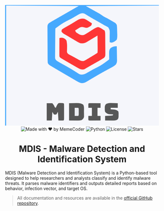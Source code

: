 <div align="center"> <img src="https://raw.githubusercontent.com/memecoder12345678/MDIS/refs/heads/main/imgs/icon.svg" alt="MDIS"></div>

<div align="center">
  <img src="https://img.shields.io/badge/creator-MemeCoder-red" alt="Made with ❤️ by MemeCoder">
  <img src="https://img.shields.io/badge/Python-3.12%2B-blue?logo=python&logoColor=white" alt="Python">
  <img src="https://img.shields.io/github/license/memecoder12345678/MDIS?style=flat&logo=open-source-initiative&logoColor=white" alt="License">
  <img src="https://img.shields.io/github/stars/memecoder12345678/MDIS?style=social" alt="Stars">
</div>
<h1 align="center">MDIS - Malware Detection and Identification System</h1>

MDIS (Malware Detection and Identification System) is a Python-based tool designed to help researchers and analysts classify and identify malware threats. It parses malware identifiers and outputs detailed reports based on behavior, infection vector, and target OS.

> All documentation and resources are available in the [official GitHub repository](https://github.com/memecoder12345678/MDIS).